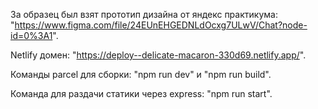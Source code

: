 За образец был взят прототип дизайна от яндекс практикума: "https://www.figma.com/file/24EUnEHGEDNLdOcxg7ULwV/Chat?node-id=0%3A1".

Netlify домен: "https://deploy--delicate-macaron-330d69.netlify.app/".

Команды parcel для сборки:
"npm run dev" и "npm run build".

Команда для раздачи статики через express:
"npm run start".
